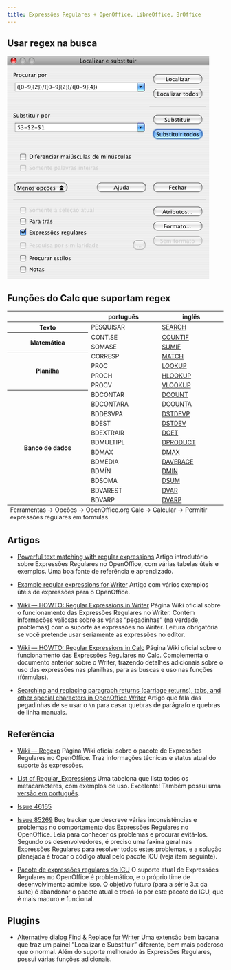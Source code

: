 ```yaml
---
title: Expressões Regulares + OpenOffice, LibreOffice, BrOffice
---
```


## Usar regex na busca

 ![](ooo-find-panel.png)


## Funções do Calc que suportam regex

<table class="tableborder">
<thead>
  <tr>
    <th></th>
    <th>português</th>
    <th>inglês</th>
  </tr>
</thead>
<tbody>
  <tr>
    <th>Texto</th>
    <td>PESQUISAR</td>
    <td><a href="http://wiki.openoffice.org/wiki/Documentation/How_Tos/Calc:_SEARCH_function">SEARCH</a></td>
  </tr>
  <tr>
    <th rowspan="2">Matemática</th>
    <td>CONT.SE</td>
    <td><a href="http://wiki.openoffice.org/wiki/Documentation/How_Tos/Calc:_COUNTIF_function">COUNTIF</a></td>
  </tr>
  <tr>
    <td>SOMASE</td>
    <td><a href="http://wiki.openoffice.org/wiki/Documentation/How_Tos/Calc:_SUMIF_function">SUMIF</a></td>
  </tr>
  <tr>
    <th rowspan="4">Planilha</th>
    <td>CORRESP</td>
    <td><a href="http://wiki.openoffice.org/wiki/Documentation/How_Tos/Calc:_MATCH_function">MATCH</a></td>
  </tr>
  <tr>
    <td>PROC</td>
    <td><a href="http://wiki.openoffice.org/wiki/Documentation/How_Tos/Calc:_LOOKUP_function">LOOKUP</a></td>
  </tr>
  <tr>
    <td>PROCH</td>
    <td><a href="http://wiki.openoffice.org/wiki/Documentation/How_Tos/Calc:_HLOOKUP_function">HLOOKUP</a></td>
  </tr>
  <tr>
    <td>PROCV</td>
    <td><a href="http://wiki.openoffice.org/wiki/Documentation/How_Tos/Calc:_VLOOKUP_function">VLOOKUP</a></td>
  </tr>
  <tr>
    <th rowspan="12">Banco de dados</th>
    <td>BDCONTAR</td>
    <td><a href="http://wiki.openoffice.org/wiki/Documentation/How_Tos/Calc:_DCOUNT_function">DCOUNT</a></td>
  </tr>
  <tr>
    <td>BDCONTARA</td>
    <td><a href="http://wiki.openoffice.org/wiki/Documentation/How_Tos/Calc:_DCOUNTA_function">DCOUNTA</a></td>
  </tr>
  <tr>
    <td>BDDESVPA</td>
    <td><a href="http://wiki.openoffice.org/wiki/Documentation/How_Tos/Calc:_DSTDEVP_function">DSTDEVP</a></td>
  </tr>
  <tr>
    <td>BDEST</td>
    <td><a href="http://wiki.openoffice.org/wiki/Documentation/How_Tos/Calc:_DSTDEV_function">DSTDEV</a></td>
  </tr>
  <tr>
    <td>BDEXTRAIR</td>
    <td><a href="http://wiki.openoffice.org/wiki/Documentation/How_Tos/Calc:_DGET_function">DGET</a></td>
  </tr>
  <tr>
    <td>BDMULTIPL</td>
    <td><a href="http://wiki.openoffice.org/wiki/Documentation/How_Tos/Calc:_DPRODUCT_function">DPRODUCT</a></td>
  </tr>
  <tr>
    <td>BDMÁX</td>
    <td><a href="http://wiki.openoffice.org/wiki/Documentation/How_Tos/Calc:_DMAX_function">DMAX</a></td>
  </tr>
  <tr>
    <td>BDMÉDIA</td>
    <td><a href="http://wiki.openoffice.org/wiki/Documentation/How_Tos/Calc:_DAVERAGE_function">DAVERAGE</a></td>
  </tr>
  <tr>
    <td>BDMÍN</td>
    <td><a href="http://wiki.openoffice.org/wiki/Documentation/How_Tos/Calc:_DMIN_function">DMIN</a></td>
  </tr>
  <tr>
    <td>BDSOMA</td>
    <td><a href="http://wiki.openoffice.org/wiki/Documentation/How_Tos/Calc:_DSUM_function">DSUM</a></td>
  </tr>
  <tr>
    <td>BDVAREST</td>
    <td><a href="http://wiki.openoffice.org/wiki/Documentation/How_Tos/Calc:_DVAR_function">DVAR</a></td>
  </tr>
  <tr>
    <td>BDVARP</td>
    <td><a href="http://wiki.openoffice.org/wiki/Documentation/How_Tos/Calc:_DVARP_function">DVARP</a></td>
  </tr>
</tbody>
<tfoot>
  <tr>
    <td colspan="3">Ferramentas → Opções → OpenOffice.org Calc → Calcular → Permitir expressões regulares em fórmulas</td>
  </tr>
</tfoot>
</table>


## Artigos

* [Powerful text matching with regular expressions](http://www.oooninja.com/2007/12/powerful-text-matching-with-regular.html)
Artigo introdutório sobre Expressões Regulares no OpenOffice, com várias tabelas úteis e exemplos. Uma boa fonte de referência e aprendizado.

* [Example regular expressions for Writer](http://www.oooninja.com/2007/12/example-regular-expressions-for-writer.html)
Artigo com vários exemplos úteis de expressões para o OpenOffice.

* [Wiki — HOWTO: Regular Expressions in Writer](http://wiki.openoffice.org/wiki/Documentation/How_Tos/Regular_Expressions_in_Writer)
Página Wiki oficial sobre o funcionamento das Expressões Regulares no Writer. Contém informações valiosas sobre as várias “pegadinhas” (na verdade, problemas) com o suporte às expressões no Writer. Leitura obrigatória se você pretende usar seriamente as expressões no editor.

* [Wiki — HOWTO: Regular Expressions in Calc](http://wiki.openoffice.org/wiki/Documentation/How_Tos/Regular_Expressions_in_Calc)
Página Wiki oficial sobre o funcionamento das Expressões Regulares no Calc. Complementa o documento anterior sobre o Writer, trazendo detalhes adicionais sobre o uso das expressões nas planilhas, para as buscas e uso nas funções (fórmulas).

* [Searching and replacing paragraph returns (carriage returns), tabs, and other special characters in OpenOffice Writer](http://openoffice.blogs.com/openoffice/2009/08/searching-and-replacing-paragraph-returns-carriage-returns-tabs-and-other-special-characters-in-open.html)
Artigo que fala das pegadinhas de se usar o `\n` para casar quebras de parágrafo e quebras de linha manuais.


## Referência

* [Wiki — Regexp](http://wiki.services.openoffice.org/wiki/Regexp)
Página Wiki oficial sobre o pacote de Expressões Regulares no OpenOffice. Traz informações técnicas e status atual do suporte às expressões.

* [List of Regular_Expressions](http://help.libreoffice.org/Common/List_of_Regular_Expressions)
Uma tabelona que lista todos os metacaracteres, com exemplos de uso. Excelente! Também possui uma [versão em português](http://help.libreoffice.org/Common/List_of_Regular_Expressions/pt-BR).

* [Issue 46165](http://qa.openoffice.org/issues/show_bug.cgi?id=46165)
* [Issue 85269](http://qa.openoffice.org/issues/show_bug.cgi?id=85269)
Bug tracker que descreve várias inconsistências e problemas no comportamento das Expressões Regulares no OpenOffice. Leia para conhecer os problemas e procurar evitá-los. Segundo os desenvolvedores, é preciso uma faxina geral nas Expressões Regulares para resolver todos estes problemas, e a solução planejada é trocar o código atual pelo pacote ICU (veja item seguinte).

* [Pacote de expressões regulares do ICU](http://userguide.icu-project.org/strings/regexp)
O suporte atual de Expressões Regulares no OpenOffice é problemático, e o próprio time de desenvolvimento admite isso. O objetivo futuro (para a série 3.x da suíte) é abandonar o pacote atual e trocá-lo por este pacote do ICU, que é mais maduro e funcional.


## Plugins

* [Alternative dialog Find & Replace for Writer](http://extensions.services.openoffice.org/project/AltSearch)
Uma extensão bem bacana que traz um painel “Localizar e Substituir” diferente, bem mais poderoso que o normal. Além do suporte melhorado às Expressões Regulares, possui várias funções adicionais.
